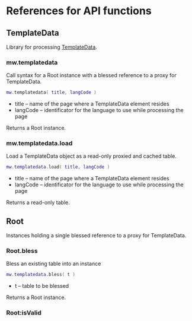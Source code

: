 # References for API functions

## TemplateData

Library for processing [TemplateData](https://www.mediawiki.org/wiki/Help:TemplateData).

### mw.templatedata

Call syntax for a Root instance with a blessed reference to a proxy for TemplateData.

```lua
mw.templatedata( title, langCode )
```

- title – name of the page where a TemplateData element resides
- langCode – identificator for the language to use while processing the page

Returns a Root instance.

### mw.templatedata.load

Load a TemplateData object as a read-only proxied and cached table.

```lua
mw.templatedata.load( title, langCode )
```

- title – name of the page where a TemplateData element resides
- langCode – identificator for the language to use while processing the page

Returns a read-only table.

## Root

Instances holding a single blessed reference to a proxy for TemplateData.

### Root.bless

Bless an existing table into an instance

```lua
mw.templatedata.bless( t )
```

- t – table to be blessed

Returns a Root instance.

### Root:isValid